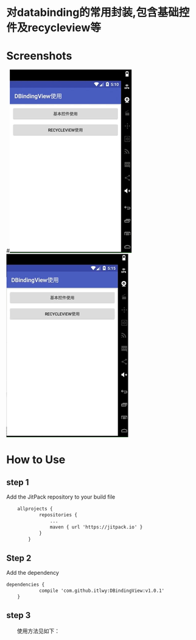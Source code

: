 # 对databinding的常用封装,包含基础控件及recycleview等

# Screenshots
#![图片1](https://github.com/itlwy/DBindingView/blob/master/pic/dbindingview.gif)  ![图片2](https://github.com/itlwy/DBindingView/blob/master/pic/dbindingview1.gif)

# How to Use

## step 1 
Add the JitPack repository to your build file

```
	allprojects {
			repositories {
				...
				maven { url 'https://jitpack.io' }
			}
		}
```

## Step 2
Add the dependency

```
dependencies {
	        compile 'com.github.itlwy:DBindingView:v1.0.1'
	}

```

## step 3
　　使用方法见如下：

```